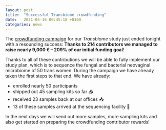 ```yaml
---
layout: post
title:  "Successful Transbiome crowdfunding"
date:   2021-05-16 00:45:18 +0100
categories: news
---
```

The [crowdfunding campaign](https://en.goteo.org/project/transbiome) for our *Transbiome* study just ended tonight with a resounding success: **Thanks to 214 contributors we managed to raise nearly 9,000 € – 209% of our initial funding goal**!

Thanks to all of these contributions we will be able to fully implement our study plan, which is to sequence the fungal and bacterial neovaginal microbiome of 50 trans women. During the campaign we have already taken the first steps to that end. We have already:

- enrolled nearly 50 participants
- shipped out 45 sampling kits so far 📤
- received 23 samples back at our offices 📥
- 13 of these samples arrived at the sequencing facility 🧬

In the next days we will send out more samples, more sampling kits and also get started on preparing the crowdfunding contributor rewards!
